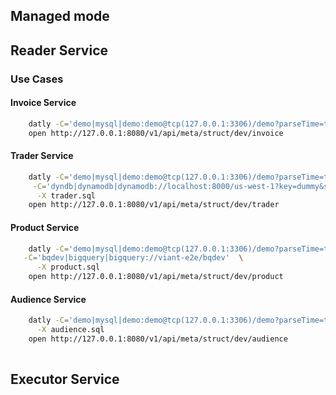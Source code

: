 ## Managed mode



## Reader Service

### Use Cases

#### Invoice Service

```bash
    datly -C='demo|mysql|demo:demo@tcp(127.0.0.1:3306)/demo?parseTime=true' -X invoice.sql
    open http://127.0.0.1:8080/v1/api/meta/struct/dev/invoice    
```


#### Trader Service
```bash
    datly -C='demo|mysql|demo:demo@tcp(127.0.0.1:3306)/demo?parseTime=true' \
     -C='dyndb|dynamodb|dynamodb://localhost:8000/us-west-1?key=dummy&secret=dummy' \
      -X trader.sql
    open http://127.0.0.1:8080/v1/api/meta/struct/dev/trader    
```

#### Product Service

```bash
    datly -C='demo|mysql|demo:demo@tcp(127.0.0.1:3306)/demo?parseTime=true' \
   -C='bqdev|bigquery|bigquery://viant-e2e/bqdev'  \
      -X product.sql
    open http://127.0.0.1:8080/v1/api/meta/struct/dev/product    
```

#### Audience Service

```bash
    datly -C='demo|mysql|demo:demo@tcp(127.0.0.1:3306)/demo?parseTime=true' \
      -X audience.sql
    open http://127.0.0.1:8080/v1/api/meta/struct/dev/audience    
 
```



## Executor Service

